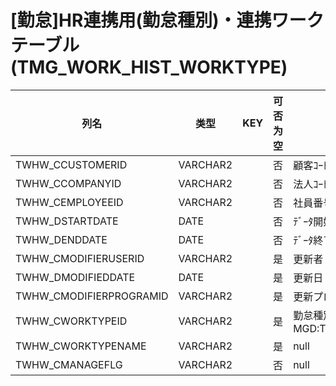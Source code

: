 # [勤怠]HR連携用(勤怠種別)・連携ワークテーブル (TMG_WORK_HIST_WORKTYPE)
| 列名   | 类型   | KEY  | 可否为空 | 注释   |
| ---- | ---- | ---- | ---- | ---- |
|TWHW_CCUSTOMERID|VARCHAR2||否|顧客ｺｰﾄﾞ  |
|TWHW_CCOMPANYID|VARCHAR2||否|法人ｺｰﾄﾞ |
|TWHW_CEMPLOYEEID|VARCHAR2||否|社員番号  |
|TWHW_DSTARTDATE|DATE||否|ﾃﾞｰﾀ開始日 |
|TWHW_DENDDATE|DATE||否|ﾃﾞｰﾀ終了日  |
|TWHW_CMODIFIERUSERID|VARCHAR2||是|更新者   |
|TWHW_DMODIFIEDDATE|DATE||是|更新日  |
|TWHW_CMODIFIERPROGRAMID|VARCHAR2||是|更新プログラムID |
|TWHW_CWORKTYPEID|VARCHAR2||是|勤怠種別 MGD:TMG_WORKTYPE |
|TWHW_CWORKTYPENAME|VARCHAR2||是|null|
|TWHW_CMANAGEFLG|VARCHAR2||否|null|
